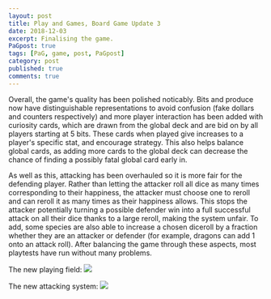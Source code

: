 ```yaml
---
layout: post
title: Play and Games, Board Game Update 3
date: 2018-12-03
excerpt: Finalising the game.
PaGpost: true
tags: [PaG, game, post, PaGpost]
category: post
published: true
comments: true
---
```

Overall, the game's quality has been polished noticably. Bits and produce now have distinguishable representations to avoid confusion (fake dollars and counters respectively) and more player interaction has been added with curiosity cards, which are drawn from the global deck and are bid on by all players starting at 5 bits. These cards when played give increases to a player's specific stat, and encourage strategy. This also helps balance global cards, as adding more cards to the global deck can decrease the chance of finding a possibly fatal global card early in.

As well as this, attacking has been overhauled so it is more fair for the defending player. Rather than letting the attacker roll all dice as many times corresponding to their happiness, the attacker must choose one to reroll and can reroll it as many times as their happiness allows. This stops the attacker potentially turning a possible defender win into a full successful attack on all their dice thanks to a large reroll, making the system unfair. To add, some species are also able to increase a chosen diceroll by a fraction whether they are an attacker or defender (for example, dragons can add 1 onto an attack roll). After balancing the game through these aspects, most playtests have run without many problems.

The new playing field:
<a href="https://i.imgur.com/TuoR6rU.jpg"><img src="https://i.imgur.com/TuoR6rU.jpg"></a>

The new attacking system:
<a href="https://i.imgur.com/McC3JuO.jpg"><img src="https://i.imgur.com/McC3JuO.jpg"></a>